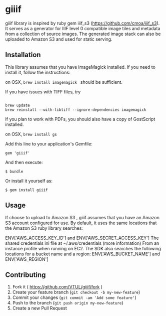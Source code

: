 # giiif

giiif library is inspired by ruby gem iiif_s3 (https://github.com/cmoa/iiif_s3). It serves as a generator for IIIF level 0 compatible image tiles and metadata from a collection of source images. The generated image stack can also be uploaded to Amazon S3 and used for static serving.

## Installation

This library assumes that you have ImageMagick installed.  If you need to install it, follow the instructions:

on OSX, `brew install imagemagick ` should be sufficient.

If you have issues with TIFF files, try

```shell

brew update
brew reinstall --with-libtiff --ignore-dependencies imagemagick

```

If you plan to work with PDFs, you should also have a copy of GostScript installed.

on OSX, `brew install gs`


Add this line to your application's Gemfile:

    gem 'giiif'

And then execute:

    $ bundle

Or install it yourself as:

    $ gem install giiif

## Usage

If choose to upload to Amazon S3 , giiif assumes that you have an Amazon S3 account configured for use.  By default, it uses the same locations that the Amazon S3 ruby library searches:

>
  ENV['AWS_ACCESS_KEY_ID'] and ENV['AWS_SECRET_ACCESS_KEY']
  The shared credentials ini file at ~/.aws/credentials (more information)
  From an instance profile when running on EC2.
  The SDK also searches the following locations for a bucket name and a region:
  ENV['AWS_BUCKET_NAME'] and ENV['AWS_REGION']


## Contributing

1. Fork it ( https://github.com/VTUL/giiif/fork )
2. Create your feature branch (`git checkout -b my-new-feature`)
3. Commit your changes (`git commit -am 'Add some feature'`)
4. Push to the branch (`git push origin my-new-feature`)
5. Create a new Pull Request

